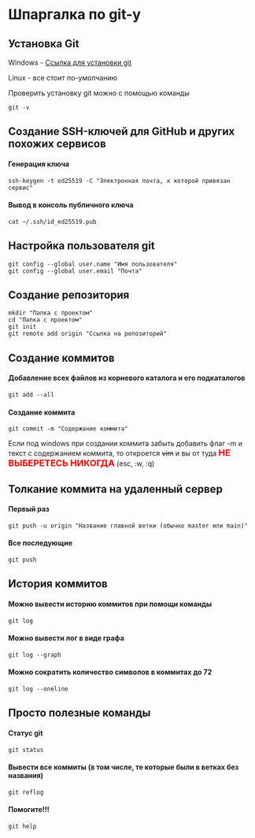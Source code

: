 # Шпаргалка по git-у

## Установка Git

Windows - [Ссылка для установки git](https://git-scm.com/download/win) 

Linux - все стоит по-умолчанию

Проверить установку git можно с помощью команды
```shell
git -v
```

## Создание SSH-ключей для GitHub и других похожих сервисов

#### Генерация ключа
```shell
ssh-keygen -t ed25519 -C "Электронная почта, к которой привязан сервис"
```

#### Вывод в консоль публичного ключа
```shell
cat ~/.ssh/id_ed25519.pub
```

## Настройка пользователя git

```shell
git config --global user.name "Имя пользователя"
git config --global user.email "Почта"
```

## Создание репозитория

```shell
mkdir "Папка с проектом"
cd "Папка с проектом"
git init
git remote add origin "Ссылка на репозиторий"
```

## Создание коммитов

#### Добавление всех файлов из корневого каталога и его подкаталогов
```shell
git add --all
```

#### Создание коммита
```shell
git commit -m "Содержание коммита"
```

Если под windows при создании коммита забыть добавить флаг -m и текст с содержанием коммита, то откроется ~~vim~~ и вы от туда
<span style="color: red; font-size: large; font-weight: bold;">НЕ ВЫБЕРЕТЕСЬ НИКОГДА</span> (esc, :w, :q)

## Толкание коммита на удаленный сервер

#### Первый раз
```shell
git push -u origin "Название главной ветки (обычно master или main)"
```
#### Все последующие
```shell
git push
```

## История коммитов

#### Можно вывести историю коммитов при помощи команды
```shell
git log
```

#### Можно вывести лог в виде графа
```shell
git log --graph
```

#### Можно сократить количество символов в коммитах до 72
```shell
git log --oneline
```

## Просто полезные команды

#### Статус git
```shell
git status
```

#### Вывести все коммиты (в том числе, те которые были в ветках без названия) 
```shell
git reflog
```

#### Помогите!!!
```shell
git help
```
